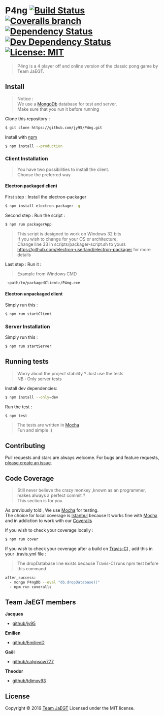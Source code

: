 # P4ng [![Build Status](https://img.shields.io/travis/jy95/P4ng.svg)](https://travis-ci.org/jy95/P4ng)  [![Coveralls branch](https://img.shields.io/coveralls/jy95/P4ng/master.svg)](https://coveralls.io/github/jy95/P4ng?branch=master) [![Dependency Status](https://img.shields.io/david/jy95/P4ng.svg)](https://david-dm.org/jy95/P4ng)  [![Dev Dependency Status](https://img.shields.io/david/dev/jy95/P4ng.svg)](https://david-dm.org/jy95/P4ng?type=dev) [![License: MIT](https://img.shields.io/badge/License-MIT-yellow.svg)](https://opensource.org/licenses/MIT)


> P4ng is a 4 player off and online version of the classic pong game by Team JaEGT.

## Install

> Notice :  
> We use a [MongoDb](https://www.mongodb.com) database for test and server.  
> Make sure that you run it before running

Clone this repository :

```sh
$ git clone https://github.com/jy95/P4ng.git
```
Install with [npm](https://www.npmjs.com/)
```sh
$ npm install --production
```

### Client Installation

> You have two possibilities to install the client.  
> Choose the preferred way

#### Electron packaged client

First step : Install the electron-packager

```sh
$ npm install electron-packager -g
```

Second step : Run the script :

```sh
$ npm run packagerApp
```
> This script is designed to work on Windows 32 bits  
> If you wish to change for your OS or architecture,    
> Change line 33 in scripts/packager-script.sh to yours  
> https://github.com/electron-userland/electron-packager for more details

Last step : Run it :
> Example from Windows CMD

```sh
 <path/to/packagedClient>/P4ng.exe
```

#### Electron unpackaged client

Simply run this :

```sh
$ npm run startClient
```

### Server Installation

Simply run this :

```sh
$ npm run startServer
```

## Running tests

> Worry about the project stability ? Just use the tests  
> NB :  Only server tests

Install dev dependencies:

```sh
$ npm install --only=dev
```

Run the test :

```sh
$ npm test
```
> The tests are written in [Mocha](https://mochajs.org/)  
> Fun and simple :)

## Contributing

Pull requests and stars are always welcome. For bugs and feature requests, [please create an issue](https://github.com/jy95/P4ng/issues).

## Code Coverage
> Still never believe the crazy monkey ,known as an programmer, makes always a perfect commit ?  
> This section is for you.

As previously told , We use [Mocha](https://mochajs.org/) for testing.  
The choice for local coverage is [Istanbul](https://github.com/gotwarlost/istanbul) because It works fine with [Mocha](https://mochajs.org/) and in addiction to work with our [Coveralls](https://coveralls.io/github/jy95/P4ng?branch=master)

If you wish to check your coverage locally :

```sh
$ npm run cover
```

If you wish to check your coverage after a build on [Travis-CI](https://travis-ci.org/jy95/P4ng) , add this in your .travis.yml file :
> The dropDatabase line exists because Travis-CI runs npm test before this command

```sh
after_success:
  - mongo P4ngDb --eval "db.dropDatabase()"
  - npm run coveralls
```

## Team JaEGT members

**Jacques**

* [github/jy95](https://github.com/jy95)

**Emilien**

* [github/EmilienD](https://github.com/EmilienD)

**Gaël**

* [github/calypsow777](https://github.com/calypsow777)

**Theodor**

* [github/tdimov93](https://github.com/tdimov93)

## License

Copyright © 2016 [Team JaEGT](https://github.com/jy95/P4ng)
Licensed under the MIT license.
